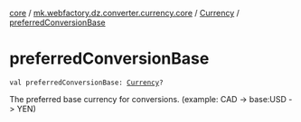[core](../../index.md) / [mk.webfactory.dz.converter.currency.core](../index.md) / [Currency](index.md) / [preferredConversionBase](./preferred-conversion-base.md)

# preferredConversionBase

`val preferredConversionBase: `[`Currency`](index.md)`?`

The preferred base currency for conversions. (example: CAD -&gt; base:USD -&gt; YEN)

